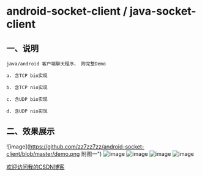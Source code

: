 android-socket-client / java-socket-client
=====================
## 一、说明

    java/android 客户端聊天程序， 附完整Demo
    
    a. 含TCP bio实现
    
    b. 含TCP nio实现
    
    c. 含UDP bio实现
    
    d. 含UDP nio实现


## 二、效果展示 

![image](https://github.com/zz7zz7zz/android-socket-client/blob/master/demo.png 附图一")
![image](http://img.blog.csdn.net/20130721123950359 "附图二")
![image](http://img.blog.csdn.net/20130721124120640 "附图三")
![image](http://img.blog.csdn.net/20130721124507812 "附图四") 
![image](http://img.blog.csdn.net/20130721124542781 "附图五")









[欢迎访问我的CSDN博客](http://blog.csdn.net/zz7zz7zz)<br />





